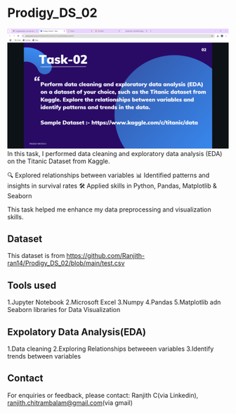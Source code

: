 # Prodigy_DS_02
![Task 2](task2.PNG)
In this task, I performed data cleaning and exploratory data analysis (EDA) on the Titanic Dataset from Kaggle.

🔍 Explored relationships between variables 📊 Identified patterns and insights in survival rates 🛠️ Applied skills in Python, Pandas, Matplotlib & Seaborn

This task helped me enhance my data preprocessing and visualization skills.
## Dataset
This dataset is from https://github.com/Ranjith-ran14/Prodigy_DS_02/blob/main/test.csv
## Tools used
1.Jupyter Notebook 2.Microsoft Excel 3.Numpy 4.Pandas 5.Matplotlib adn Seaborn libraries for Data Visualization
## Expolatory Data Analysis(EDA)
1.Data cleaning 2.Exploring Relationships betweeen variables 3.Identify trends between variables
## Contact
For enquiries or feedback, please contact:
Ranjith C(via Linkedin), ranjith.chitrambalam@gmail.com(via gmail)
